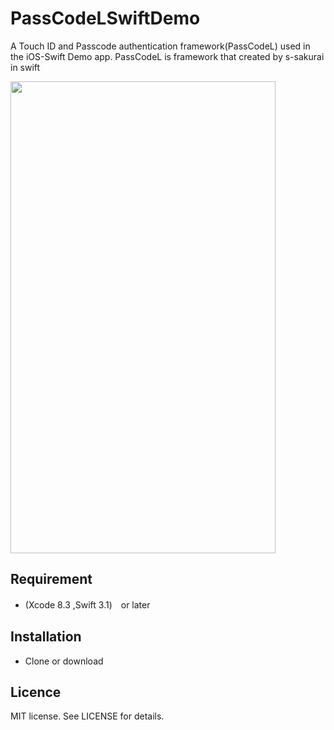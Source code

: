 PassCodeLSwiftDemo
=============================
A Touch ID and Passcode authentication framework(PassCodeL) used in the iOS-Swift Demo app.
PassCodeL is framework that created by s-sakurai in swift  

<img src="https://github.com/shunabcd/PassCodeLSwiftDemo/blob/master/demo.gif" width="424" height="755">

## Requirement
- (Xcode 8.3 ,Swift 3.1)　or later

## Installation
- Clone or download

## Licence

MIT license. See LICENSE for details.

